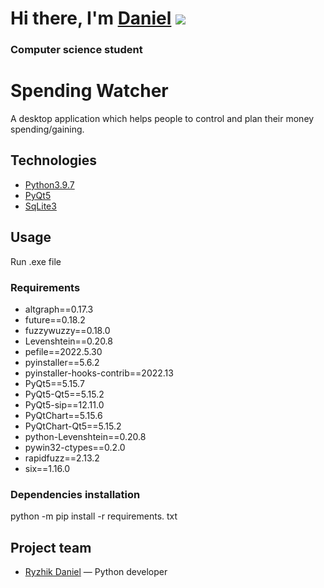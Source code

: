 # Hi there, I'm [Daniel](https://vk.com/ginger20) ![](https://github.com/blackcater/blackcater/raw/main/images/Hi.gif) 
### Computer science student

# Spending Watcher
A desktop application which helps people to control and plan their money spending/gaining.


## Technologies
- [Python3.9.7](https://ru.wikibooks.org/wiki/Python/%D0%A3%D1%87%D0%B5%D0%B1%D0%BD%D0%B8%D0%BA_Python_3.9)
- [PyQt5](https://doc.qt.io/qtforpython/)
- [SqLite3](https://www.sqlite.org/docs.html)

## Usage
Run .exe file

### Requirements
- altgraph==0.17.3
- future==0.18.2
- fuzzywuzzy==0.18.0
- Levenshtein==0.20.8
- pefile==2022.5.30
- pyinstaller==5.6.2
- pyinstaller-hooks-contrib==2022.13
- PyQt5==5.15.7
- PyQt5-Qt5==5.15.2
- PyQt5-sip==12.11.0
- PyQtChart==5.15.6
- PyQtChart-Qt5==5.15.2
- python-Levenshtein==0.20.8
- pywin32-ctypes==0.2.0
- rapidfuzz==2.13.2
- six==1.16.0


### Dependencies installation
python -m pip install -r requirements. txt


## Project team

- [Ryzhik Daniel](https://vk.com/ginger20) — Python developer
